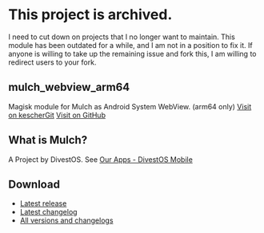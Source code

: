 # This project is archived.

I need to cut down on projects that I no longer want to maintain. This module has been outdated for a while, and I am not in a position to fix it. If anyone is willing to take up the remaining issue and fork this, I am willing to redirect users to your fork.

## mulch_webview_arm64
Magisk module for Mulch as Android System WebView. (arm64 only)
[Visit on kescherGit](https://link.kescher.at/mulch-webview-arm64-magisk-module-gitea)
[Visit on GitHub](https://link.kescher.at/mulch-webview-arm64-magisk-module-github)

## What is Mulch?
A Project by DivestOS. See [Our Apps - DivestOS Mobile](https://divestos.org/index.php?page=our_apps#mulch)

## Download
- [Latest release](https://link.kescher.at/mulch-webview-arm64-magisk-module-latest)
- [Latest changelog](https://link.kescher.at/mulch-webview-arm64-magisk-module-latest-changelog)
- [All versions and changelogs](https://link.kescher.at/mulch-webview-arm64-magisk-module)
